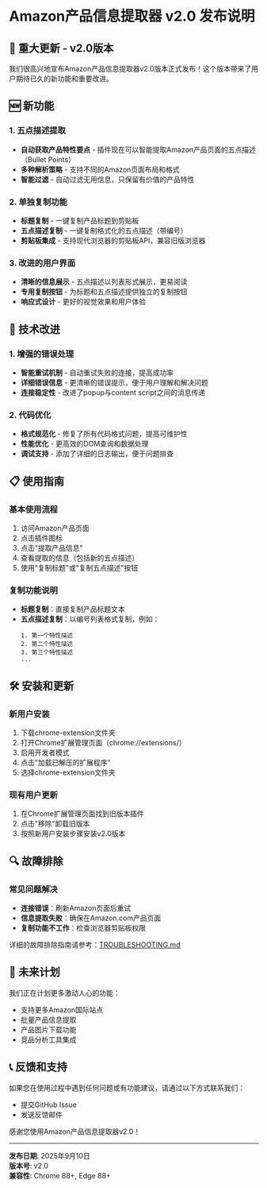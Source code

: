 # Amazon产品信息提取器 v2.0 发布说明

## 🎉 重大更新 - v2.0版本

我们很高兴地宣布Amazon产品信息提取器v2.0版本正式发布！这个版本带来了用户期待已久的新功能和重要改进。

## 🆕 新功能

### 1. 五点描述提取
- **自动获取产品特性要点** - 插件现在可以智能提取Amazon产品页面的五点描述（Bullet Points）
- **多种解析策略** - 支持不同的Amazon页面布局和格式
- **智能过滤** - 自动过滤无用信息，只保留有价值的产品特性

### 2. 单独复制功能
- **标题复制** - 一键复制产品标题到剪贴板
- **五点描述复制** - 一键复制格式化的五点描述（带编号）
- **剪贴板集成** - 支持现代浏览器的剪贴板API，兼容旧版浏览器

### 3. 改进的用户界面
- **清晰的信息展示** - 五点描述以列表形式展示，更易阅读
- **专用复制按钮** - 为标题和五点描述提供独立的复制按钮
- **响应式设计** - 更好的视觉效果和用户体验

## 🔧 技术改进

### 1. 增强的错误处理
- **智能重试机制** - 自动重试失败的连接，提高成功率
- **详细错误信息** - 更清晰的错误提示，便于用户理解和解决问题
- **连接稳定性** - 改进了popup与content script之间的消息传递

### 2. 代码优化
- **格式规范化** - 修复了所有代码格式问题，提高可维护性
- **性能优化** - 更高效的DOM查询和数据处理
- **调试支持** - 添加了详细的日志输出，便于问题排查

## 📋 使用指南

### 基本使用流程
1. 访问Amazon产品页面
2. 点击插件图标
3. 点击"提取产品信息"
4. 查看提取的信息（包括新的五点描述）
5. 使用"复制标题"或"复制五点描述"按钮

### 复制功能说明
- **标题复制**：直接复制产品标题文本
- **五点描述复制**：以编号列表格式复制，例如：
  ```
  1. 第一个特性描述
  2. 第二个特性描述
  3. 第三个特性描述
  ...
  ```

## 🛠️ 安装和更新

### 新用户安装
1. 下载chrome-extension文件夹
2. 打开Chrome扩展管理页面（chrome://extensions/）
3. 启用开发者模式
4. 点击"加载已解压的扩展程序"
5. 选择chrome-extension文件夹

### 现有用户更新
1. 在Chrome扩展管理页面找到旧版本插件
2. 点击"移除"卸载旧版本
3. 按照新用户安装步骤安装v2.0版本

## 🔍 故障排除

### 常见问题解决
- **连接错误**：刷新Amazon页面后重试
- **信息提取失败**：确保在Amazon.com产品页面
- **复制功能不工作**：检查浏览器剪贴板权限

详细的故障排除指南请参考：[TROUBLESHOOTING.md](./TROUBLESHOOTING.md)

## 🚀 未来计划

我们正在计划更多激动人心的功能：
- 支持更多Amazon国际站点
- 批量产品信息提取
- 产品图片下载功能
- 竞品分析工具集成

## 📞 反馈和支持

如果您在使用过程中遇到任何问题或有功能建议，请通过以下方式联系我们：
- 提交GitHub Issue
- 发送反馈邮件

感谢您使用Amazon产品信息提取器v2.0！

---
**发布日期**: 2025年9月10日  
**版本号**: v2.0  
**兼容性**: Chrome 88+, Edge 88+
